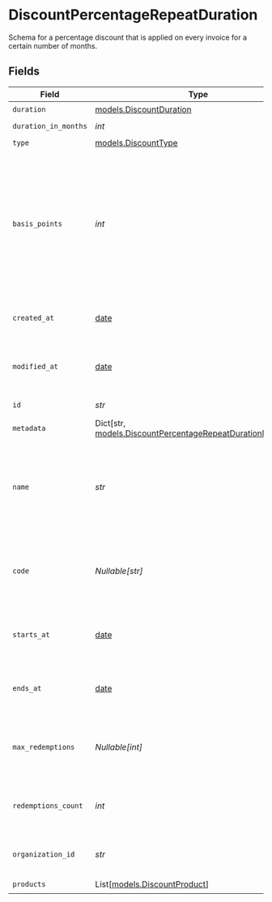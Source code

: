 # DiscountPercentageRepeatDuration

Schema for a percentage discount that is applied on every invoice
for a certain number of months.


## Fields

| Field                                                                                                                             | Type                                                                                                                              | Required                                                                                                                          | Description                                                                                                                       | Example                                                                                                                           |
| --------------------------------------------------------------------------------------------------------------------------------- | --------------------------------------------------------------------------------------------------------------------------------- | --------------------------------------------------------------------------------------------------------------------------------- | --------------------------------------------------------------------------------------------------------------------------------- | --------------------------------------------------------------------------------------------------------------------------------- |
| `duration`                                                                                                                        | [models.DiscountDuration](../models/discountduration.md)                                                                          | :heavy_check_mark:                                                                                                                | N/A                                                                                                                               |                                                                                                                                   |
| `duration_in_months`                                                                                                              | *int*                                                                                                                             | :heavy_check_mark:                                                                                                                | N/A                                                                                                                               |                                                                                                                                   |
| `type`                                                                                                                            | [models.DiscountType](../models/discounttype.md)                                                                                  | :heavy_check_mark:                                                                                                                | N/A                                                                                                                               |                                                                                                                                   |
| `basis_points`                                                                                                                    | *int*                                                                                                                             | :heavy_check_mark:                                                                                                                | Discount percentage in basis points. A basis point is 1/100th of a percent. For example, 1000 basis points equals a 10% discount. | 1000                                                                                                                              |
| `created_at`                                                                                                                      | [date](https://docs.python.org/3/library/datetime.html#date-objects)                                                              | :heavy_check_mark:                                                                                                                | Creation timestamp of the object.                                                                                                 |                                                                                                                                   |
| `modified_at`                                                                                                                     | [date](https://docs.python.org/3/library/datetime.html#date-objects)                                                              | :heavy_check_mark:                                                                                                                | Last modification timestamp of the object.                                                                                        |                                                                                                                                   |
| `id`                                                                                                                              | *str*                                                                                                                             | :heavy_check_mark:                                                                                                                | The ID of the object.                                                                                                             |                                                                                                                                   |
| `metadata`                                                                                                                        | Dict[str, [models.DiscountPercentageRepeatDurationMetadata](../models/discountpercentagerepeatdurationmetadata.md)]               | :heavy_check_mark:                                                                                                                | N/A                                                                                                                               |                                                                                                                                   |
| `name`                                                                                                                            | *str*                                                                                                                             | :heavy_check_mark:                                                                                                                | Name of the discount. Will be displayed to the customer when the discount is applied.                                             |                                                                                                                                   |
| `code`                                                                                                                            | *Nullable[str]*                                                                                                                   | :heavy_check_mark:                                                                                                                | Code customers can use to apply the discount during checkout.                                                                     |                                                                                                                                   |
| `starts_at`                                                                                                                       | [date](https://docs.python.org/3/library/datetime.html#date-objects)                                                              | :heavy_check_mark:                                                                                                                | Timestamp after which the discount is redeemable.                                                                                 |                                                                                                                                   |
| `ends_at`                                                                                                                         | [date](https://docs.python.org/3/library/datetime.html#date-objects)                                                              | :heavy_check_mark:                                                                                                                | Timestamp after which the discount is no longer redeemable.                                                                       |                                                                                                                                   |
| `max_redemptions`                                                                                                                 | *Nullable[int]*                                                                                                                   | :heavy_check_mark:                                                                                                                | Maximum number of times the discount can be redeemed.                                                                             |                                                                                                                                   |
| `redemptions_count`                                                                                                               | *int*                                                                                                                             | :heavy_check_mark:                                                                                                                | Number of times the discount has been redeemed.                                                                                   |                                                                                                                                   |
| `organization_id`                                                                                                                 | *str*                                                                                                                             | :heavy_check_mark:                                                                                                                | The organization ID.                                                                                                              | 1dbfc517-0bbf-4301-9ba8-555ca42b9737                                                                                              |
| `products`                                                                                                                        | List[[models.DiscountProduct](../models/discountproduct.md)]                                                                      | :heavy_check_mark:                                                                                                                | N/A                                                                                                                               |                                                                                                                                   |